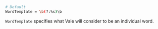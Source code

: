 ```bash
# Default
WordTemplate = \b(?:%s)\b
```

`WordTemplate` specifies what Vale will consider to be an individual word.